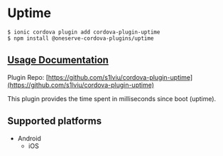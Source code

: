 # Uptime

```
$ ionic cordova plugin add cordova-plugin-uptime
$ npm install @oneserve-cordova-plugins/uptime
```

## [Usage Documentation](https://oneserve.gitbook.io/oneserve-cordova-plugins/plugins/uptime/)

Plugin Repo: [https://github.com/s1lviu/cordova-plugin-uptime](https://github.com/s1lviu/cordova-plugin-uptime)

This plugin provides the time spent in milliseconds since boot (uptime).

## Supported platforms

- Android
  - iOS
  


